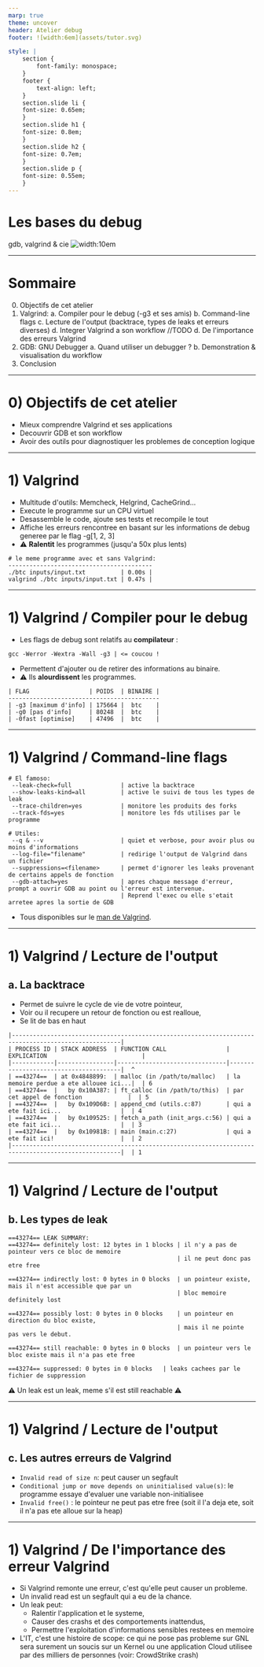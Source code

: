 ```yaml
---
marp: true
theme: uncover
header: Atelier debug
footer: ![width:6em](assets/tutor.svg)

style: |
    section {
        font-family: monospace;
    }
    footer {
        text-align: left;
    }
    section.slide li {
    font-size: 0.65em;
    }
    section.slide h1 {
    font-size: 0.8em;
    }
    section.slide h2 {
    font-size: 0.7em;
    }
    section.slide p {
    font-size: 0.55em;
    }
---
```

# Les bases du debug
gdb, valgrind & cie
![width:10em](assets/gnu.svg)

---
<!-- _class: slide -->
# Sommaire
0) Objectifs de cet atelier
1) Valgrind: 
    a. Compiler pour le debug (-g3 et ses amis)
    b. Command-line flags
    c. Lecture de l'output (backtrace, types de leaks et erreurs diverses)
    d. Integrer Valgrind a son workflow //TODO
    d. De l'importance des erreurs Valgrind
2) GDB: GNU Debugger
    a. Quand utiliser un debugger ?
    b. Demonstration & visualisation du workflow
3) Conclusion
--- 
<!-- _class: slide -->
# 0) Objectifs de cet atelier

- Mieux comprendre Valgrind et ses applications
- Decouvrir GDB et son workflow
- Avoir des outils pour diagnostiquer les problemes de conception logique


--- 
<!-- _class: slide -->
# 1) Valgrind
<!--- Valgrind c'est plus que seulement Memcheck -->
- Multitude d'outils: Memcheck, Helgrind, CacheGrind... 
- Execute le programme sur un CPU virtuel
- Desassemble le code, ajoute ses tests et recompile le tout
- Affiche les erreurs rencontree en basant sur les informations de debug generee par le flag -g[1, 2, 3]
- ⚠️ **Ralentit** les programmes (jusqu'a 50x plus lents)

```
# le meme programme avec et sans Valgrind:
-----------------------------------------
./btc inputs/input.txt          | 0.00s |
valgrind ./btc inputs/input.txt | 0.47s |
```


--- 
<!-- _class: slide -->
# 1) Valgrind / Compiler pour le debug
- Les flags de debug sont relatifs au **compilateur** :
```
gcc -Werror -Wextra -Wall -g3 | <= coucou !
```
- Permettent d'ajouter ou de retirer des informations au binaire.
- ⚠️ Ils **alourdissent** les programmes.

```
| FLAG                 | POIDS  | BINAIRE |
-------------------------------------------
| -g3 [maximum d'info] | 175664 |  btc    |
| -g0 [pas d'info]     | 80248  |  btc    |
| -0fast [optimise]    | 47496  |  btc    |
```
--- 
<!-- _class: slide -->
# 1) Valgrind / Command-line flags
```
# El famoso:
 --leak-check=full              | active la backtrace
 --show-leaks-kind=all          | active le suivi de tous les types de leak
 --trace-children=yes           | monitore les produits des forks
 --track-fds=yes                | monitore les fds utilises par le programme

# Utiles:
 --q & --v                      | quiet et verbose, pour avoir plus ou moins d'informations
 --log-file="filename"          | redirige l'output de Valgrind dans un fichier
 --suppressions=<filename>      | permet d'ignorer les leaks provenant de certains appels de fonction
 --gdb-attach=yes               | apres chaque message d'erreur, prompt a ouvrir GDB au point ou l'erreur est intervenue. 
                                | Reprend l'exec ou elle s'etait arretee apres la sortie de GDB
```

- Tous disponibles sur le [man de Valgrind](https://www.cs.cmu.edu/afs/cs/academic/class/15213-s03/labs-save/L4/share/doc/valgrind/manual.html#flags).

---
<!-- _class: slide -->
# 1) Valgrind / Lecture de l'output
## a. La backtrace
- Permet de suivre le cycle de vie de votre pointeur,
- Voir ou il recupere un retour de fonction ou est realloue,
- Se lit de bas en haut
```
|-----------------------------------------------------------------------------------------------------|
| PROCESS ID | STACK ADDRESS  | FUNCTION CALL                 | EXPLICATION                           |
|------------|----------------|-------------------------------|---------------------------------------|  ^
| ==43274==  | at 0x4848899:  | malloc (in /path/to/malloc)   | la memoire perdue a ete allouee ici...|  | 6
| ==43274==  |   by 0x10A387: | ft_calloc (in /path/to/this)  | par cet appel de fonction             |  | 5
| ==43274==  |   by 0x109D6B: | append_cmd (utils.c:87)       | qui a ete fait ici...                 |  | 4
| ==43274==  |   by 0x109525: | fetch_a_path (init_args.c:56) | qui a ete fait ici...                 |  | 3
| ==43274==  |   by 0x10981B: | main (main.c:27)              | qui a ete fait ici!                   |  | 2
|-----------------------------------------------------------------------------------------------------|  | 1
```
---
<!-- _class: slide -->
# 1) Valgrind / Lecture de l'output
## b. Les types de leak
```
==43274== LEAK SUMMARY:
==43274== definitely lost: 12 bytes in 1 blocks	| il n'y a pas de pointeur vers ce bloc de memoire
                                                | il ne peut donc pas etre free

==43274== indirectly lost: 0 bytes in 0 blocks 	| un pointeur existe, mais il n'est accessible que par un
                                                | bloc memoire definitely lost

==43274== possibly lost: 0 bytes in 0 blocks	| un pointeur en direction du bloc existe, 
                                                | mais il ne pointe pas vers le debut.

==43274== still reachable: 0 bytes in 0 blocks	| un pointeur vers le bloc existe mais il n'a pas ete free

==43274== suppressed: 0 bytes in 0 blocks	| leaks cachees par le fichier de suppression
```
⚠️ Un leak est un leak, meme s'il est still reachable ⚠️

---
<!-- _class: slide -->
# 1) Valgrind / Lecture de l'output
## c. Les autres erreurs de Valgrind
- `Invalid read of size n`: peut causer un segfault
- `Conditional jump or move depends on uninitialised value(s)`: le programme essaye d'evaluer une variable non-initialisee
- `Invalid free()` : le pointeur ne peut pas etre free (soit il l'a deja ete, soit il n'a pas ete alloue sur la heap)

---
<!-- _class: slide -->
# 1) Valgrind / De l'importance des erreur Valgrind

- Si Valgrind remonte une erreur, c'est qu'elle peut causer un probleme.
- Un invalid read est un segfault qui a eu de la chance.
- Un leak peut:
    - Ralentir l'application et le systeme, 
    - Causer des crashs et des comportements inattendus,
    - Permettre l'exploitation d'informations sensibles restees en memoire
- L'IT, c'est une histoire de scope: ce qui ne pose pas probleme sur GNL sera surement un soucis sur un Kernel ou une application Cloud utilisee par des milliers de personnes (voir: CrowdStrike crash)
